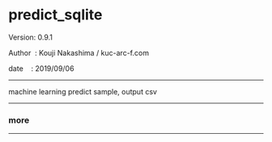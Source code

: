 ﻿# predict_sqlite

 Version: 0.9.1

 Author  : Kouji Nakashima / kuc-arc-f.com

 date    : 2019/09/06

***

machine learning  predict sample, output csv


***
### more


***

